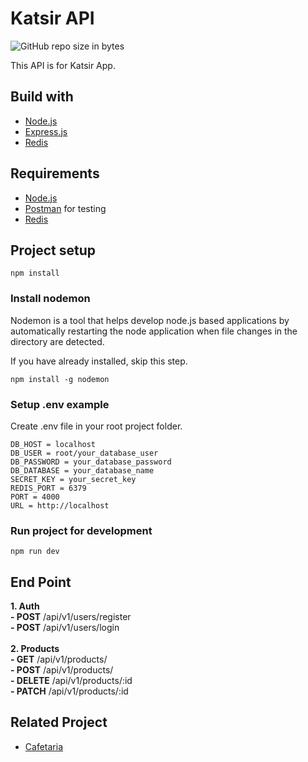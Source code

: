 # Katsir API

![GitHub repo size in bytes](https://img.shields.io/github/repo-size/andriabakti/katsir-backend)

This API is for Katsir App.

## Build with

- [Node.js](https://nodejs.org/en/)
- [Express.js](https://expressjs.com/)
- [Redis](https://redis.io/)

## Requirements

- [Node.js](https://nodejs.org/en/)
- [Postman](https://www.getpostman.com/) for testing
- [Redis](https://redis.io/)

## Project setup

```/
npm install
```

### Install nodemon

Nodemon is a tool that helps develop node.js based applications by automatically restarting the node application when file changes in the directory are detected.

If you have already installed, skip this step.

```/
npm install -g nodemon
```

### Setup .env example

Create .env file in your root project folder.

```/
DB_HOST = localhost
DB_USER = root/your_database_user
DB_PASSWORD = your_database_password
DB_DATABASE = your_database_name
SECRET_KEY = your_secret_key
REDIS_PORT = 6379
PORT = 4000
URL = http://localhost
```

### Run project for development

```/
npm run dev
```

## End Point

<b>1. Auth</b>
<br>
<b>- POST</b> /api/v1/users/register<br>
<b>- POST</b> /api/v1/users/login<br>
<br>
<b>2. Products</b>
<br>
<b>- GET</b> /api/v1/products/<br>
<b>- POST</b> /api/v1/products/<br>
<b>- DELETE</b> /api/v1/products/:id<br>
<b>- PATCH</b> /api/v1/products/:id<br>

## Related Project

- [Cafetaria](https://github.com/andriabakti/katsir-frontend)
